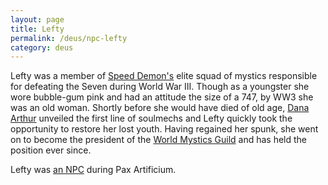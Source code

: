 ```yaml
---
layout: page
title: Lefty
permalink: /deus/npc-lefty
category: deus
---
```

Lefty was a member of [Speed Demon's](npc-moses) elite squad of mystics responsible for defeating the Seven during World War III. Though as a youngster she wore bubble-gum pink and had an attitude the size of a 747, by WW3 she was an old woman. Shortly before she would have died of old age, [Dana Arthur](npc-zuul) unveiled the first line of soulmechs and Lefty quickly took the opportunity to restore her lost youth. Having regained her spunk, she went on to become the president of the [World Mystics Guild](org-mystics) and has held the position ever since.

Lefty was [an NPC](http://restlesswarrior.com/pax/npcs/lefty.html) during Pax Artificium.
